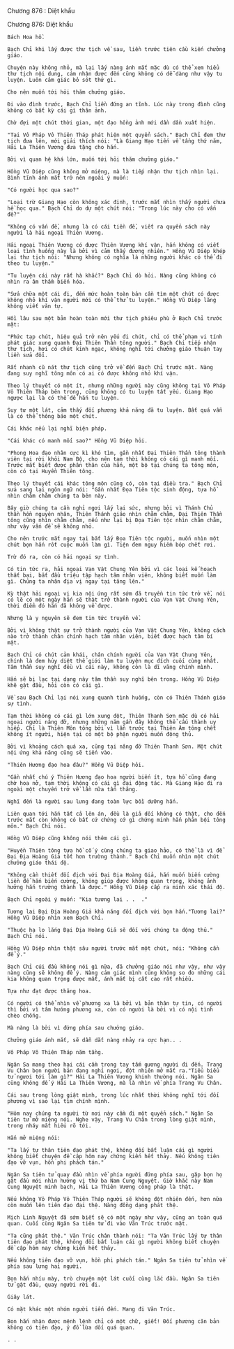 




Chương 876 : Diệt khẩu


Chương 876: Diệt khẩu

	Bách Hoa hồ.

	Bạch Chỉ khi lấy được thư tịch về sau, liền trước tiên cầu kiến chưởng giáo.

	Chuyện này không nhỏ, mà lại lấy nàng ánh mắt mặc dù có thể xem hiểu thư tịch nội dung, cảm nhận được đến cũng không có dễ dàng như vậy tu luyện. Luôn cảm giác bỏ sót thứ gì.

	Cho nên muốn tới hỏi thăm chưởng giáo.

	Đi vào đình trước, Bạch Chỉ liền đứng an tĩnh. Lúc này trong đình cũng không có bất kỳ cái gì thân ảnh.

	Chờ đợi một chút thời gian, một đạo hồng ảnh mới dần dần xuất hiện.

	"Tại Vô Pháp Vô Thiên Tháp phát hiện một quyển sách." Bạch Chỉ đem thư tịch đưa lên, mới giải thích nói: "Là Giang Hạo tiến về tầng thứ năm, Hải La Thiên Vương đưa tặng cho hắn.

	Bởi vì quan hệ khá lớn, muốn tới hỏi thăm chưởng giáo."

	Hồng Vũ Diệp cũng không mở miệng, mà là tiếp nhận thư tịch nhìn lại. Bình tĩnh ánh mắt trở nên ngoài ý muốn:

	"Có người học qua sao?"

	"Loại trừ Giang Hạo còn không xác định, trước mắt nhìn thấy người chưa hề học qua." Bạch Chỉ do dự một chút nói: "Trong lúc này cho có vấn đề?"

	"Không có vấn đề, nhưng là có cái tiền đề, viết ra quyển sách này người là hải ngoại Thiên Vương.

	Hải ngoại Thiên Vương có được Thiên Vương khí vận, hắn không có viết loại tình huống này là bởi vì cảm thấy đương nhiên." Hồng Vũ Diệp khép lại thư tịch nói: "Nhưng không có nghĩa là những người khác có thể đi theo tu luyện."

	"Tu luyện cái này rất hà khắc?" Bạch Chỉ dò hỏi. Nàng cũng không có nhìn ra âm thầm biến hóa.

	"Sửa chữa một cái đi, đến mức hoàn toàn bản cần tìm một chút có được không nhỏ khí vận người mới có thể thử tu luyện." Hồng Vũ Diệp lăng không viết văn tự.

	Hồi lâu sau một bản hoàn toàn mới thư tịch phiêu phù ở Bạch Chỉ trước mặt:

	"Phức tạp chút, hiệu quả trở nên yếu đi chút, chỉ có thể phạm vi tính phát giác xung quanh Đại Thiên Thần tông người." Bạch Chỉ tiếp nhận thư tịch, hơi có chút kinh ngạc, không nghĩ tới chưởng giáo thuận tay liền sửa đổi.

	Rất nhanh cũ nát thư tịch cũng trở về đến Bạch Chỉ trước mặt. Nàng đang suy nghĩ tông môn có ai có được không nhỏ khí vận.

	Theo lý thuyết có một ít, nhưng những người này cũng không tại Vô Pháp Vô Thiên Tháp bên trong, cũng không có tu luyện tất yếu. Giang Hạo ngược lại là có thể để hắn tu luyện.

	Suy tư một lát, cảm thấy đối phương khả năng đã tu luyện. Bất quá vẫn là có thể thông báo một chút.

	Cái khác nếu lại nghĩ biện pháp.

	"Cái khác có manh mối sao?" Hồng Vũ Diệp hỏi.

	"Phong Hoa đạo nhân cực kì khó tìm, gần nhất Đại Thiên Thần tông thành viên tại rời khỏi Nam Bộ, cho nên tạm thời không có cái gì manh mối. Trước mắt biết được phân thân của hắn, một bộ tại chúng ta tông môn, còn có tại Huyền Thiên tông.

	Theo lý thuyết cái khác tông môn cũng có, còn tại điều tra." Bạch Chỉ sửa sang lại ngôn ngữ nói: "Gần nhất Đọa Tiên tộc sinh động, tựa hồ nhìn chằm chằm chúng ta bên này.

	Bây giờ chúng ta cần nghỉ ngơi lấy lại sức, nhưng bởi vì Thánh Chủ thần hồn nguyên nhân, Thiên Thánh giáo nhìn chằm chằm, Đại Thiên Thần tông cũng nhìn chằm chằm, nếu như lại bị Đọa Tiên tộc nhìn chằm chằm, như vậy vấn đề sẽ không nhỏ.

	Cho nên trước mắt ngay tại bắt lấy Đọa Tiên tộc người, muốn nhìn một chút bọn hắn rốt cuộc muốn làm gì. Tiện đem nguy hiểm bóp chết rơi.

	Trừ đó ra, còn có hải ngoại sự tình.

	Có tin tức ra, hải ngoại Vạn Vật Chung Yên bởi vì các loại kế hoạch thất bại, bắt đầu triệu tập hạch tâm nhân viên, không biết muốn làm gì. Chúng ta nhân địa vị ngay tại tăng lên."

	Kỳ thật hải ngoại vị kia nội ứng rất sớm đã truyền tin tức trở về, nói có lẽ có một ngày hắn sẽ thật trở thành người của Vạn Vật Chung Yên, thời điểm đó hắn đã không về được.

	Nhưng là y nguyên sẽ đem tin tức truyền về.

	Bởi vì không thật sự trở thành người của Vạn Vật Chung Yên, không cách nào trở thành chân chính hạch tâm nhân viên, biết được hạch tâm bí mật.

	Bạch Chỉ có chút cảm khái, chân chính người của Vạn Vật Chung Yên, chính là đem hủy diệt thế giới làm tu luyện mục đích cuối cùng nhất. Tâm thần suy nghĩ đều vì cái này, không còn là dĩ vãng chính mình.

	Hắn sẽ bị lạc tại dạng này tâm thần suy nghĩ bên trong. Hồng Vũ Diệp khẽ gật đầu, hỏi còn có cái gì.

	Về sau Bạch Chỉ lại nói xung quanh tình huống, còn có Thiên Thánh giáo sự tình.

	Tạm thời không có cái gì lớn xung đột, Thiên Thanh Sơn mặc dù có hải ngoại người nâng đỡ, nhưng những năm gần đây không thể cấu thành uy hiếp. Chỉ là Thiên Môn tông bởi vì lần trước tại Thiên Âm tông chết không ít người, hiện tại có một bộ phận người muốn động thủ.

	Bởi vì khoảng cách quá xa, cũng tại nâng đỡ Thiên Thanh Sơn. Một chút nội ứng khả năng cũng sẽ tiến vào.

	"Thiên Hương đạo hoa đâu?" Hồng Vũ Diệp hỏi.

	"Gần nhất chú ý Thiên Hương đạo hoa người biến ít, tựa hồ cũng đang chờ hoa nở, tạm thời không có cái gì đại động tác. Mà Giang Hạo đi ra ngoài một chuyến trở về lần nữa tấn thăng.

	Nghĩ đến là người sau lưng đang toàn lực bồi dưỡng hắn.

	Liên quan tới hắn tất cả lên án, đều là giả dối không có thật, cho đến trước mắt còn không có bất cứ chứng cớ gì chứng minh hắn phản bội tông môn." Bạch Chỉ nói.

	Hồng Vũ Diệp cũng không nói thêm cái gì.

	"Huyền Thiên tông tựa hồ cố ý cùng chúng ta giao hảo, có thể là vì để Đại Địa Hoàng Giả tốt hơn trường thành." Bạch Chỉ muốn nhìn một chút chưởng giáo thái độ.

	"Không cần thiết đối địch với Đại Địa Hoàng Giả, hắn muốn biến cường liền để hắn biến cường, không giúp được không quan trọng, không ảnh hưởng hắn trường thành là được." Hồng Vũ Diệp cấp ra minh xác thái độ.

	Bạch Chỉ ngoài ý muốn: "Kia tương lai . .  ."

	Tương lai Đại Địa Hoàng Giả khả năng đối địch với bọn hắn."Tương lai?" Hồng Vũ Diệp nhìn xem Bạch Chỉ.

	"Thuộc hạ lo lắng Đại Địa Hoàng Giả sẽ đối với chúng ta động thủ." Bạch Chỉ nói.

	Hồng Vũ Diệp nhìn thật sâu người trước mắt một chút, nói: "Không cần để ý."

	Bạch Chỉ cúi đầu không nói gì nữa, đã chưởng giáo nói như vậy, như vậy nàng cũng sẽ không để ý. Nàng cảm giác mình cũng không so đo những cái kia không quan trọng được mất, ánh mắt bị cất cao rất nhiều.

	Tựa như đạt được thăng hoa.

	Có người có thể nhìn về phương xa là bởi vì bản thân tự tin, có người thì bởi vì tâm hướng phương xa, còn có người là bởi vì có nội tình chèo chống.

	Mà nàng là bởi vì đứng phía sau chưởng giáo.

	Chưởng giáo ánh mắt, sẽ dẫn dắt nàng nhảy ra cực hạn.. .

	Vô Pháp Vô Thiên Tháp năm tầng.

	Ngân Sa mang theo hai cái cầm trong tay tấm gương người đi đến. Trang Vu Chân bọn người bản đang nghỉ ngơi, đột nhiên mở mắt ra."Tiểu biểu tử ngươi tới làm gì?" Hải La Thiên Vương khinh thường nói. Ngân Sa cũng không để ý Hải La Thiên Vương, mà là nhìn về phía Trang Vu Chân.

	Cái sau trong lòng giật mình, trong lúc nhất thời không nghĩ tới đối phương vì sao lại tìm chính mình.

	"Hôm nay chúng ta người từ nơi này cầm đi một quyển sách." Ngân Sa tiên tử mở miệng nói. Nghe vậy, Trang Vu Chân trong lòng giật mình, trong nháy mắt hiểu rõ tới.

	Hắn mở miệng nói:

	"Ta lấy tự thân tiên đạo phát thệ, không đối bất luận cái gì người không biết chuyện đề cập hôm nay chứng kiến hết thảy. Nếu không tiên đạo vỡ vụn, hồn phi phách tán."

	Ngân Sa tiên tử quay đầu nhìn về phía người đứng phía sau, gặp bọn họ gật đầu mới nhìn hướng vị thứ ba Nam Cung Nguyệt. Giờ khắc này Nam Cung Nguyệt minh bạch, Hải La Thiên Vương công pháp là thật.

	Nếu không Vô Pháp Vô Thiên Tháp người sẽ không đột nhiên đến, hơn nữa còn muốn lên tiên đạo đại thệ. Nàng đồng dạng phát thệ.

	Mịch Linh Nguyệt đã sớm biết sẽ có một ngày như vậy, cũng an toàn quá quan. Cuối cùng Ngân Sa tiên tử đi vào Văn Trúc trước mặt.

	"Ta cũng phát thệ." Văn Trúc chân thành nói: "Ta Văn Trúc lấy tự thân tiên đạo phát thệ, không đối bất luận cái gì người không biết chuyện đề cập hôm nay chứng kiến hết thảy.

	Nếu không tiên đạo vỡ vụn, hồn phi phách tán." Ngân Sa tiên tử nhìn về phía sau lưng hai người.

	Bọn hắn nhíu mày, trò chuyện một lát cuối cùng lắc đầu. Ngân Sa tiên tử gật đầu, quay người rời đi.

	Giây lát.

	Có mặt khác một nhóm người tiến đến. Mang đi Văn Trúc.

	Bọn hắn nhận được mệnh lệnh chỉ có một chữ, giết! Đối phương căn bản không có tiên đạo, ý đồ lừa dối quá quan.

	. .




